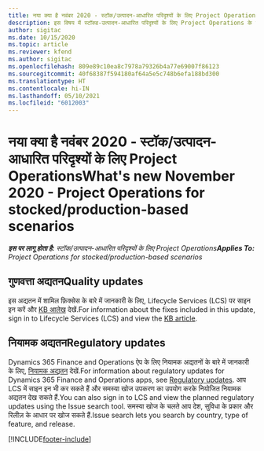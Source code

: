 ```yaml
---
title: नया क्या है नवंबर 2020 - स्टॉक/उत्पादन-आधारित परिदृश्यों के लिए Project Operations
description: इस विषय में स्टॉक्ड-उत्पादन-आधारित परिदृश्यों के लिए Project Operations के नवंबर 2020 में जारी होने वाले गुणवत्ता अद्यतनों के बारे में जानकारी दी गई है.
author: sigitac
ms.date: 10/15/2020
ms.topic: article
ms.reviewer: kfend
ms.author: sigitac
ms.openlocfilehash: 809e89c10ea8c7978a79326b4a77e69007f86123
ms.sourcegitcommit: 40f68387f594180af64a5e5c748b6efa188bd300
ms.translationtype: HT
ms.contentlocale: hi-IN
ms.lasthandoff: 05/10/2021
ms.locfileid: "6012003"
---
```

# <a name="whats-new-november-2020---project-operations-for-stockedproduction-based-scenarios"></a><span data-ttu-id="fd6e2-103">नया क्या है नवंबर 2020 - स्टॉक/उत्पादन-आधारित परिदृश्यों के लिए Project Operations</span><span class="sxs-lookup"><span data-stu-id="fd6e2-103">What's new November 2020 - Project Operations for stocked/production-based scenarios</span></span>

<span data-ttu-id="fd6e2-104">_**इस पर लागू होता है:** स्टॉक/उत्पादन-आधारित परिदृश्यों के लिए Project Operations_</span><span class="sxs-lookup"><span data-stu-id="fd6e2-104">_**Applies To:** Project Operations for stocked/production-based scenarios_</span></span>

## <a name="quality-updates"></a><span data-ttu-id="fd6e2-105">गुणवत्ता अद्यतन</span><span class="sxs-lookup"><span data-stu-id="fd6e2-105">Quality updates</span></span>

<span data-ttu-id="fd6e2-106">इस अद्यतन में शामिल फ़िक्सेस के बारे में जानकारी के लिए, Lifecycle Services (LCS) पर साइन इन करें और [KB आलेख](https://fix.lcs.dynamics.com/Issue/Details?bugId=488609&amp;dbType=3&amp;qc=8251e8e1d5e2386de850599926c1adc3fec8e2ba25308036d22cdfe0a1c28fc7) देखें.</span><span class="sxs-lookup"><span data-stu-id="fd6e2-106">For information about the fixes included in this update, sign in to Lifecycle Services (LCS) and view the [KB article](https://fix.lcs.dynamics.com/Issue/Details?bugId=488609&amp;dbType=3&amp;qc=8251e8e1d5e2386de850599926c1adc3fec8e2ba25308036d22cdfe0a1c28fc7).</span></span>

## <a name="regulatory-updates"></a><span data-ttu-id="fd6e2-107">नियामक अद्यतन</span><span class="sxs-lookup"><span data-stu-id="fd6e2-107">Regulatory updates</span></span>

<span data-ttu-id="fd6e2-108">Dynamics 365 Finance and Operations ऐप के लिए नियामक अद्यतनों के बारे में जानकारी के लिए, [नियामक अद्यतन](/dynamics365/finance/localizations/regulatory-updates) देखें.</span><span class="sxs-lookup"><span data-stu-id="fd6e2-108">For information about regulatory updates for Dynamics 365 Finance and Operations apps, see [Regulatory updates](/dynamics365/finance/localizations/regulatory-updates).</span></span> <span data-ttu-id="fd6e2-109">आप LCS में साइन इन भी कर सकते हैं और समस्या खोज उपकरण का उपयोग करके नियोजित नियामक अद्यतन देख सकते हैं.</span><span class="sxs-lookup"><span data-stu-id="fd6e2-109">You can also sign in to LCS and view the planned regulatory updates using the Issue search tool.</span></span> <span data-ttu-id="fd6e2-110">समस्या खोज के चलते आप देश, सुविधा के प्रकार और रिलीज़ के आधार पर खोज सकते हैं.</span><span class="sxs-lookup"><span data-stu-id="fd6e2-110">Issue search lets you search by country, type of feature, and release.</span></span>


[!INCLUDE[footer-include](../../includes/footer-banner.md)]